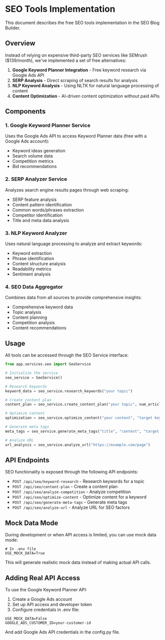 # SEO Tools Implementation

This document describes the free SEO tools implementation in the SEO Blog Builder.

## Overview

Instead of relying on expensive third-party SEO services like SEMrush ($139/month), we've implemented a set of free alternatives:

1. **Google Keyword Planner Integration** - Free keyword research via Google Ads API
2. **SERP Analysis** - Direct scraping of search results for analysis
3. **NLP Keyword Analysis** - Using NLTK for natural language processing of content
4. **Content Optimization** - AI-driven content optimization without paid APIs

## Components

### 1. Google Keyword Planner Service

Uses the Google Ads API to access Keyword Planner data (free with a Google Ads account):
- Keyword ideas generation
- Search volume data
- Competition metrics
- Bid recommendations

### 2. SERP Analyzer Service

Analyzes search engine results pages through web scraping:
- SERP feature analysis
- Content pattern identification
- Common words/phrases extraction
- Competitor identification
- Title and meta data analysis

### 3. NLP Keyword Analyzer

Uses natural language processing to analyze and extract keywords:
- Keyword extraction
- Phrase identification
- Content structure analysis
- Readability metrics
- Sentiment analysis

### 4. SEO Data Aggregator

Combines data from all sources to provide comprehensive insights:
- Comprehensive keyword data
- Topic analysis
- Content planning
- Competition analysis
- Content recommendations

## Usage

All tools can be accessed through the SEO Service interface:

```python
from app.services.seo import SeoService

# Initialize the service
seo_service = SeoService()

# Research keywords
keyword_data = seo_service.research_keywords("your topic")

# Create content plan
content_plan = seo_service.create_content_plan("your topic", num_articles=10)

# Optimize content
optimization = seo_service.optimize_content("your content", "target keyword")

# Generate meta tags
meta_tags = seo_service.generate_meta_tags("title", "content", "target keyword")

# Analyze URL
url_analysis = seo_service.analyze_url("https://example.com/page")
```

## API Endpoints

SEO functionality is exposed through the following API endpoints:

- `POST /api/seo/keyword-research` - Research keywords for a topic
- `POST /api/seo/content-plan` - Create a content plan
- `POST /api/seo/analyze-competition` - Analyze competition
- `POST /api/seo/optimize-content` - Optimize content for a keyword
- `POST /api/seo/generate-meta-tags` - Generate meta tags
- `POST /api/seo/analyze-url` - Analyze URL for SEO factors

## Mock Data Mode

During development or when API access is limited, you can use mock data mode:

```
# In .env file
USE_MOCK_DATA=True
```

This will generate realistic mock data instead of making actual API calls.

## Adding Real API Access

To use the Google Keyword Planner API:

1. Create a Google Ads account
2. Set up API access and developer token
3. Configure credentials in .env file:

```
USE_MOCK_DATA=False
GOOGLE_ADS_CUSTOMER_ID=your-customer-id
```

And add Google Ads API credentials in the config.py file.
